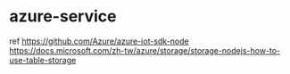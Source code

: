 # azure-service

ref
https://github.com/Azure/azure-iot-sdk-node
https://docs.microsoft.com/zh-tw/azure/storage/storage-nodejs-how-to-use-table-storage


